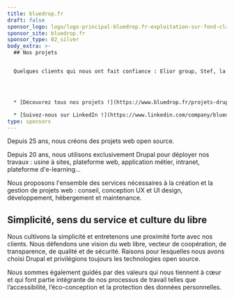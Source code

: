 ```yaml
---
title: bluedrop.fr
draft: false
sponsor_logo: logo/logo-principal-bluedrop.fr-exploitation-sur-fond-clair.png
sponsor_site: bluedrop.fr
sponsor_type: 02_silver
body_extra: >-
  ## Nos projets


  Quelques clients qui nous ont fait confiance : Elior group, Stef, la CGT, l'Anact, l’INRIA, Saint-Gobain, Opéra National de Bordeaux, La Méridionale, etc.




  * [Découvrez tous nos projets !](https://www.bluedrop.fr/projets-drupal/etudes-de-cas)

  * [Suivez-nous sur LinkedIn !](https://www.linkedin.com/company/bluedrop/mycompany/verification/?viewAsMember=true)
type: sponsors
---
```

Depuis 25 ans, nous créons des projets web open source. 

Depuis 20 ans, nous utilisons  exclusivement Drupal pour déployer nos travaux : usine à sites, plateforme web, application métier, intranet, plateforme d'e-learning...

Nous proposons l'ensemble des services nécessaires à la création et la gestion de projets web : conseil, conception UX et UI design, développement, hébergement et maintenance.



## Simplicité, sens du service et culture du libre

Nous cultivons la simplicité et entretenons une proximité forte avec nos clients. Nous défendons une vision du web libre, vecteur de coopération, de transparence, de qualité et de sécurité. Raisons pour lesquelles nous avons choisi Drupal et privilégions toujours les technologies open source.

Nous sommes également guidés par des valeurs qui nous tiennent à cœur et qui font partie intégrante de nos processus de travail telles que l’accessibilité, l’éco-conception et la protection des données personnelles.
